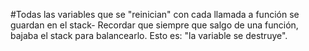#Todas las variables que se "reinician" con cada llamada a función se guardan en el stack- Recordar que siempre que salgo de una función, bajaba el stack para balancearlo. Esto es: "la variable se destruye". 
